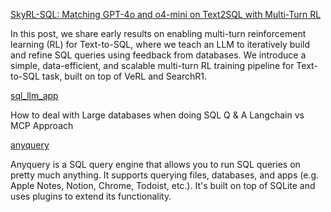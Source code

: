 [SkyRL-SQL: Matching GPT-4o and o4-mini on Text2SQL with Multi-Turn RL](https://novasky-ai.notion.site/skyrl-sql)

In this post, we share early results on enabling multi-turn reinforcement learning (RL) for Text-to-SQL, where we teach an LLM to iteratively build and refine SQL queries using feedback from databases. We introduce a simple, data-efficient, and scalable multi-turn RL training pipeline for Text-to-SQL task, built on top of VeRL and SearchR1.

[sql_llm_app](https://github.com/jngk07/databaseQueryUsingLangChain/blob/main/sql_llm_app.py)

How to deal with Large databases when doing SQL Q & A Langchain vs MCP Approach

[anyquery](https://github.com/julien040/anyquery)

Anyquery is a SQL query engine that allows you to run SQL queries on pretty much anything. It supports querying files, databases, and apps (e.g. Apple Notes, Notion, Chrome, Todoist, etc.). It's built on top of SQLite and uses plugins to extend its functionality.
